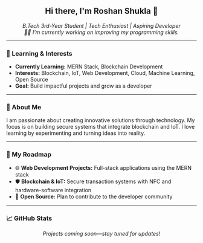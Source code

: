 <h2 align="center">Hi there, I'm Roshan Shukla 👋</h2>

<p align="center">
  <i>B.Tech 3rd-Year Student | Tech Enthusiast | Aspiring Developer</i><br>
  <i>👩‍💻 I’m currently working on improving my programming skills.</i>
</p>

<hr>

<h3>🌱 Learning & Interests</h3>
<ul>
  <li><strong>Currently Learning:</strong> MERN Stack, Blockchain Development</li>
  <li><strong>Interests:</strong> Blockchain, IoT, Web Development, Cloud, Machine Learning, Open Source</li>
  <li><strong>Goal:</strong> Build impactful projects and grow as a developer</li>
</ul>

<hr>

<h3>🚀 About Me</h3>
<p>
I am passionate about creating innovative solutions through technology.  
My focus is on building secure systems that integrate blockchain and IoT.  
I love learning by experimenting and turning ideas into reality.
</p>

<hr>

<h3>🔨 My Roadmap</h3>
<ul>
  <li>🌐 <strong>Web Development Projects:</strong> Full-stack applications using the MERN stack</li>
  <li>🛡️ <strong>Blockchain & IoT:</strong> Secure transaction systems with NFC and hardware-software integration</li>
  <li>🤝 <strong>Open Source:</strong> Plan to contribute to the developer community</li>
</ul>

<hr>

<h3>📈 GitHub Stats</h3>
<p align="center">
  <i>Projects coming soon—stay tuned for updates!</i>
</p>







<!--[![Anurag's GitHub stats](https://github-readme-stats.vercel.app/api?username=Flashyrs&theme=dark)](https://github.com/anuraghazra/github-readme-stats)
![Alt text](https://spotify-recently-played-readme.vercel.app/api?user=31y2lypuqiuqhvtzx6dzoih72ztu&count=2)

